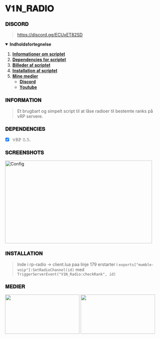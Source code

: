 # 𝐕𝟏𝐍_𝐑𝐀𝐃𝐈𝐎

### 𝐃𝐈𝐒𝐂𝐎𝐑𝐃
> https://discord.gg/ECUxET82SD

<details open="open">
  <summary>𝐈𝐧𝐝𝐡𝐨𝐥𝐝𝐬𝐟𝐨𝐫𝐭𝐞𝐠𝐧𝐞𝐥𝐬𝐞</summary>
  <ol>
    <li><a href="#𝐈𝐍𝐅𝐎𝐑𝐌𝐀𝐓𝐈𝐎𝐍">𝐈𝐧𝐟𝐨𝐫𝐦𝐚𝐭𝐢𝐨𝐧𝐞𝐫 𝐨𝐦 𝐬𝐜𝐫𝐢𝐩𝐭𝐞𝐭</a></li>
    <li><a href="#𝐃𝐄𝐏𝐄𝐍𝐃𝐄𝐍𝐂𝐈𝐄𝐒">𝐃𝐞𝐩𝐞𝐧𝐝𝐞𝐧𝐜𝐢𝐞𝐬 𝐟𝐨𝐫 𝐬𝐜𝐫𝐢𝐩𝐭𝐞𝐭</a></li>
    <li><a href="#𝐒𝐂𝐑𝐄𝐄𝐍𝐒𝐇𝐎𝐓𝐒">𝐁𝐢𝐥𝐥𝐞𝐝𝐞𝐫 𝐚𝐟 𝐬𝐜𝐫𝐢𝐩𝐭𝐞𝐭</a></li>
    <li><a href="#𝐈𝐍𝐒𝐓𝐀𝐋𝐋𝐀𝐓𝐈𝐎𝐍">𝐈𝐧𝐬𝐭𝐚𝐥𝐥𝐚𝐭𝐢𝐨𝐧 𝐚𝐟 𝐬𝐜𝐫𝐢𝐩𝐭𝐞𝐭</a></li>
    <li>
      <a href="#𝐒𝐎𝐂𝐈𝐀𝐋𝐒">𝐌𝐢𝐧𝐞 𝐦𝐞𝐝𝐢𝐞𝐫</a>
      <ul>
        <li><a href="https://discord.gg/j6T9779uCd">𝐃𝐢𝐬𝐜𝐨𝐫𝐝</a></li>
        <li><a href="https://www.youtube.com/channel/UCxoJ3jF7onq1TRkOnAZAF8w">𝐘𝐨𝐮𝐭𝐮𝐛𝐞</a></li>
      </ul>
    </li>
  </ol>
</details>

### 𝐈𝐍𝐅𝐎𝐑𝐌𝐀𝐓𝐈𝐎𝐍
> Et brugbart og simpelt script til at låse radioer til bestemte ranks på vRP servere.

### 𝐃𝐄𝐏𝐄𝐍𝐃𝐄𝐍𝐂𝐈𝐄𝐒
- [x] 𝚟𝚁𝙿 𝟶.𝟻.

### 𝐒𝐂𝐑𝐄𝐄𝐍𝐒𝐇𝐎𝐓𝐒
<img src="https://imgur.com/rrBuTxQ.png" alt="Config" width="480px" height="270px">

### 𝐈𝐍𝐒𝐓𝐀𝐋𝐋𝐀𝐓𝐈𝐎𝐍
> Inde i rp-radio -> client.lua paa linje 179 erstarter i `exports["mumble-voip"]:SetRadioChannel(id)` med `TriggerServerEvent("V1N_Radio:checkRank", id)`

### 𝐌𝐄𝐃𝐈𝐄𝐑
[<img src="https://cdn.vox-cdn.com/thumbor/VlgzMj5_REvgw7vItUeOy0KSYnY=/0x172:2400x1429/fit-in/1200x630/cdn.vox-cdn.com/uploads/chorus_asset/file/11946613/discord_logo_wordmark_2400.jpg" width="243px" height="127.575px">](https://discord.gg/ECUxET82SD) [<img src="https://1000logos.net/wp-content/uploads/2017/05/Old-YouTube-logo.jpg" width="243px" height="127.575px">](https://www.youtube.com/channel/UCxoJ3jF7onq1TRkOnAZAF8w)

